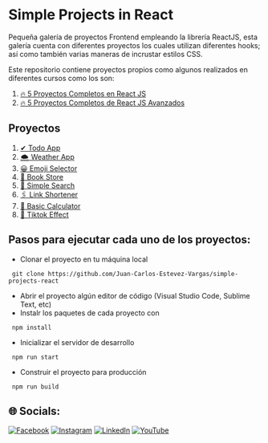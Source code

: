 # Simple Projects in React

Pequeña galería de proyectos Frontend empleando la librería ReactJS, esta galería cuenta con diferentes proyectos los cuales utilizan diferentes hooks; así como también varias maneras de incrustar estilos CSS.

Este repositorio contiene proyectos propios como algunos realizados en diferentes cursos como los son:

1. [🔥 5 Proyectos Completos en React JS](https://www.youtube.com/watch?v=oT-feDPuJmk&list=WL&index=20)
2. [🔥 5 Proyectos Completos de React JS Avanzados](https://www.youtube.com/watch?v=4V7rfombLkc)

## Proyectos

1. [✔ Todo App](https://github.com/Juan-Carlos-Estevez-Vargas/simple-projects-react/tree/master/01.todo-list)
2. [🌨 Weather App](https://github.com/Juan-Carlos-Estevez-Vargas/simple-projects-react/tree/master/02-weather-app)
3. [😀 Emoji Selector](https://github.com/Juan-Carlos-Estevez-Vargas/simple-projects-react/tree/master/03-emoji-selector)
4. [📕 Book Store](https://github.com/Juan-Carlos-Estevez-Vargas/simple-projects-react/tree/master/04-bookstore)
5. [🔎 Simple Search](https://github.com/Juan-Carlos-Estevez-Vargas/simple-projects-react/tree/master/05-simple-search)
6. [🖇 Link Shortener](https://github.com/Juan-Carlos-Estevez-Vargas/simple-projects-react/tree/master/06-link-shortener)
7. [📠 Basic Calculator](https://github.com/Juan-Carlos-Estevez-Vargas/simple-projects-react/tree/master/07-basic-calculator)
8. [🚀 Tiktok Effect](https://github.com/Juan-Carlos-Estevez-Vargas/simple-projects-react/tree/master/08-tiktok-clone)

## Pasos para ejecutar cada uno de los proyectos:

- Clonar el proyecto en tu máquina local

```batch
 git clone https://github.com/Juan-Carlos-Estevez-Vargas/simple-projects-react
```

- Abrir el proyecto algún editor de código (Visual Studio Code, Sublime Text, etc)
- Instalr los paquetes de cada proyecto con

```batch
 npm install
```

- Inicializar el servidor de desarrollo

```batch
 npm run start
```

- Construir el proyecto para producción

```batch
 npm run build
```

## 🌐 Socials:

[![Facebook](https://img.shields.io/badge/Facebook-%231877F2.svg?logo=Facebook&logoColor=white)](https://facebook.com/juancarlos.estevezvargas.98) [![Instagram](https://img.shields.io/badge/Instagram-%23E4405F.svg?logo=Instagram&logoColor=white)](https://instagram.com/juankestevez) [![LinkedIn](https://img.shields.io/badge/LinkedIn-%230077B5.svg?logo=linkedin&logoColor=white)](https://linkedin.com/in/juan-carlos-estevez-vargas) [![YouTube](https://img.shields.io/badge/YouTube-%23FF0000.svg?logo=YouTube&logoColor=white)](https://youtube.com/@JuanCarlosEstevezVargas)
